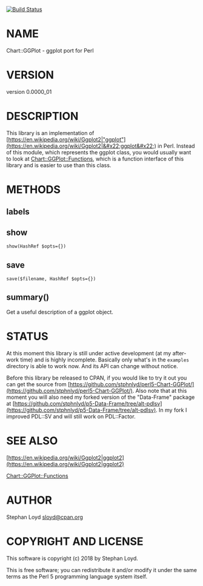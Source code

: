 [![Build Status](https://travis-ci.org/stphnlyd/perl5-Chart-GGPlot.svg?branch=master)](https://travis-ci.org/stphnlyd/perl5-Chart-GGPlot)

# NAME

Chart::GGPlot - ggplot port for Perl

# VERSION

version 0.0000\_01

# DESCRIPTION

This library is an implementation of [https://en.wikipedia.org/wiki/Ggplot2|"ggplot"](https://en.wikipedia.org/wiki/Ggplot2|&#x22;ggplot&#x22;)
in Perl. Instead of this module, which represents the ggplot class, you
would usually want to look at [Chart::GGPlot::Functions](https://metacpan.org/pod/Chart::GGPlot::Functions), which is a
function interface of this library and is easier to use than this class.

# METHODS

## labels

## show

```
show(HashRef $opts={})
```

## save

```
save($filename, HashRef $opts={})
```

## summary()

Get a useful description of a ggplot object.

# STATUS

At this moment this library is still under active development (at my
after-work time) and is highly incomplete. Basically only what's in the
`examples` directory is able to work now. And its API can change
without notice.

Before this library be released to CPAN, if you would like to try it out
you can get the source from [https://github.com/stphnlyd/perl5-Chart-GGPlot/](https://github.com/stphnlyd/perl5-Chart-GGPlot/).
Also note that at this moment you will also need my forked version of the
"Data-Frame" package at [https://github.com/stphnlyd/p5-Data-Frame/tree/alt-pdlsv](https://github.com/stphnlyd/p5-Data-Frame/tree/alt-pdlsv). In my fork I improved PDL::SV and will still work on PDL::Factor.

# SEE ALSO

[https://en.wikipedia.org/wiki/Ggplot2|ggplot2](https://en.wikipedia.org/wiki/Ggplot2|ggplot2)

[Chart::GGPlot::Functions](https://metacpan.org/pod/Chart::GGPlot::Functions)

# AUTHOR

Stephan Loyd <sloyd@cpan.org>

# COPYRIGHT AND LICENSE

This software is copyright (c) 2018 by Stephan Loyd.

This is free software; you can redistribute it and/or modify it under
the same terms as the Perl 5 programming language system itself.
